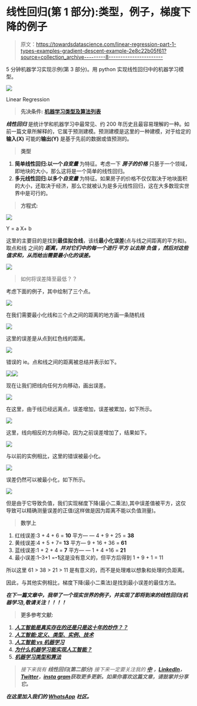 # 线性回归(第 1 部分):类型，例子，梯度下降的例子

> 原文：<https://towardsdatascience.com/linear-regression-part-1-types-examples-gradient-descent-example-2e8c22b05f61?source=collection_archive---------8----------------------->

5 分钟机器学习实现示例(第 3 部分)。用 python 实现线性回归中的机器学习模型。

![](img/ef5d79adfdc9db9cc22fc9e4e8b06ca7.png)

Linear Regression

> **先决条件:** [**机器学习类型及算法列表**](https://medium.com/@chethankumargn/machine-learning-types-and-algorithms-d8b79545a6ec)

***线性回归*** 是统计学和机器学习中最常见、约 200 年历史且最容易理解的一种。如前一篇文章所解释的，它属于预测建模。预测建模是这里的一种建模，对于给定的**输入(X)** 可能的**输出(Y)** 是基于先前的数据或值预测的。

> **类型**

1.  **简单线性回归:**以**一个*自变量*** 为特征。考虑一下 ***房子的价格*** 只基于一个领域，即地块的大小，那么这将是一个简单的线性回归。
2.  **多元线性回归:**以**多个*自变量*** 为特征。如果房子的价格不仅仅取决于地块面积的大小，还取决于经济，那么它就被认为是多元线性回归，这在大多数现实世界中是可行的。

> **方程式:**

![](img/8a980040fe9413ec6f35d6ba816d579d.png)

Y = a X+ b

这里的主要目的是找到**最佳拟合线**，该线**最小化误差**(点与线之间距离的平方和)。取点和线 之间的 ***距离，并对它们中的每一个进行 ***平方*** 以去除 ***负值*** ，然后对这些值求和，从而给出需要最小化的误差。***

![](img/54631cb8df0855bde12e423a816a8214.png)

> 如何将误差降至最低？？

考虑下面的例子，其中绘制了三个点。

![](img/586b4d1c5f0162c96bae3be8343ac9ec.png)

在我们需要最小化线和三个点之间的距离的地方画一条随机线

![](img/9501286fe56e2a88166d79a49517293c.png)

这里的误差是从点到红色线的距离。

![](img/ed10aa8e908f098eb83dbe063a24eaf9.png)

错误的 ie。点和线之间的距离被总结并表示如下。

![](img/21f2105cbb6baf424ad71b67e386beb1.png)![](img/52c7a26f91a8e17d5f4c1d4326910f88.png)

现在让我们把线向任何方向移动，画出误差。

![](img/7c2e09797893c3903c0ac82a518dba81.png)

在这里，由于线已经远离点，误差增加，误差被累加，如下所示。

![](img/05336eed44abd566faca3c9c647faad0.png)

这里，线向相反的方向移动，因为之前误差增加了，结果如下。

![](img/792c64c692f101a62941bc0e37b2bc1d.png)

与以前的实例相比，这里的错误被最小化。

![](img/6ae66f66929018445b36925f8d77fbfe.png)

误差仍然可以被最小化，如下所示。

![](img/c27f603e4f177a13aa6e3dd58ead1a0d.png)

但是由于它导致负值，我们实现梯度下降(最小二乘法),其中误差值被平方，这仅导致可以精确测量误差的正值(这样做是因为距离不能以负值测量)。

> **数学上**

1.  红线误差:3 + 4 + 6 = **10** 平方— — 4 + 9 + 25 = **38**
2.  黄线误差:4 + 5 + 7= **13** 平方— 9 + 16 + 36 = **61**
3.  蓝线误差:1 + 2 + 4 = **7** 平方— — 1 + 4 +16 = **21**
4.  最小误差:1–3+1 =**-1**这是没有意义的，但平方后得到 1 + 9 + 1 = 11

所以这里 61 > 38 > 21 > 11 是有意义的，而不是处理难以想象和处理的负距离。

因此，与其他实例相比，梯度下降(最小二乘法)是找到最小误差的最佳方法。

***在下一篇文章中，我举了一个现实世界的例子，并实现了即将到来的线性回归(机器学习),敬请关注！！！！***

> **更多参考文献:**

1.  [***人工智能是真实存在的还是只是这十年的炒作？？***](https://becominghuman.ai/artificial-intelligence-real-or-is-it-just-an-hype-of-this-decade-fear-what-learn-history-go-game-ac4476badf1b)
2.  [***人工智能:定义、类型、实例、技术***](https://medium.com/@chethankumargn/artificial-intelligence-definition-types-examples-technologies-962ea75c7b9b)
3.  [***人工智能 vs 机器学习***](https://medium.com/@chethankumargn/artificial-intelligence-vs-machine-learning-3c599637ecdd)
4.  [***为什么机器学习能实现人工智能？***](https://medium.com/@chethankumargn/why-machine-learning-for-achieving-artificial-intelligence-the-need-for-machine-learning-c69667b4a51f)
5.  *[***机器学习类型和算法***](https://becominghuman.ai/machine-learning-types-and-algorithms-d8b79545a6ec)*

> *接下来我有 ***线性回归(第二部分)*** 接下来一定要关注我的 [**中**](https://medium.com/@chethankumargn) **，**[**LinkedIn**](http://www.linkedin.com/in/chethankumargn)**，**[**Twitter**](https://twitter.com/chethan1gn)**，**[**insta gram**](https://www.instagram.com/data_science_by_chethan/)**获取更多更新。如果你喜欢这篇文章，请鼓掌并分享它。***

***在这里加入我们的 [**WhatsApp**](https://chat.whatsapp.com/LLwBIyYYcABEV31ZFI7QR3) 社区。***